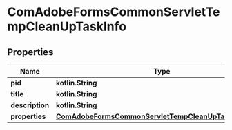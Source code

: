 
# ComAdobeFormsCommonServletTempCleanUpTaskInfo

## Properties
Name | Type | Description | Notes
------------ | ------------- | ------------- | -------------
**pid** | **kotlin.String** |  |  [optional]
**title** | **kotlin.String** |  |  [optional]
**description** | **kotlin.String** |  |  [optional]
**properties** | [**ComAdobeFormsCommonServletTempCleanUpTaskProperties**](ComAdobeFormsCommonServletTempCleanUpTaskProperties.md) |  |  [optional]



